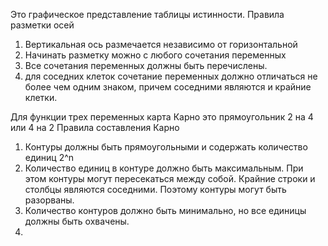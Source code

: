 Это графическое представление таблицы истинности. Правила разметки осей
1. Вертикальная ось размечается независимо от горизонтальной
2. Начинать разметку можно с любого сочетания переменных
3. Все сочетания переменных должны быть перечислены. 
4. для соседних клеток сочетание переменных должно отличаться не более чем одним знаком, причем соседними являются и крайние клетки. 

Для функции трех переменных карта Карно это прямоугольник 2 на 4 или 4 на 2 
Правила составления Карно
1. Контуры должны быть прямоугольными и содержать количество единиц 2^n
2. Количество единиц в контуре должно быть максимальным. При этом контуры могут пересекаться между собой. Крайние строки и столбцы являются соседними. Поэтому контуры могут быть разорваны. 
3. Количество контуров должно быть минимально, но все единицы должны быть охвачены. 
4. 